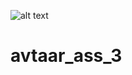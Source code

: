 ![alt text](https://github.com/easywebdevelopment/avtaar_ass_3/blob/main/Screenshot%20from%202022-03-06%2021-51-23.png)
# avtaar_ass_3
